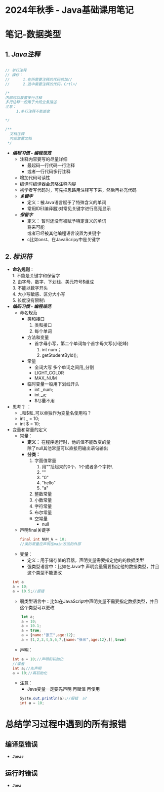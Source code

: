 # 2024年秋季 - Java基础课用笔记
# **笔记-数据类型**
## 1. ***Java注释***
   ```Java
   
   // 单行注释
   // 操作： 
   //      1.在所需要注释的代码前加//
   //      2.选中需要注释的代码，Crtl+/

   /*
   内部可以放置多行注释
   多行注释一般用于大段业务描述
   注意：
        1.多行注释不能嵌套
   
   */

   /**
     文档注释
     内部放置文档 
    */

   ```
- ***编程习惯 - 编程规范***
    - 注释内容要写的尽量详细
      - 最起码一行代码一行注释
      - 或者一行代码多行注释
    - 增加代码可读性
    - 编译时编译器会忽略注释内容
    - 初学者写代码时，可先把思路用注释写下来，然后再补充代码
  - ***关键字***
    - 定义：被Java语言赋予了特殊含义的单词 
    - 常用IDE(编译器)对常见关键字进行高亮显示
  - ***保留字***
    - 定义：
        暂时还没有被赋予特定含义的单词\
        将来可能\
        或者已经被其他编程语言设置为关键字
    - c比如onst、在JavaScripy中是关键字
## 2. ***标识符***

- **命名规则**：\
            1.  不能是关键字和保留字\
            2.  由字母、数字、下划线、美元符号$组成\
            3. 不能以数字开头\
            4. 大小写敏感、区分大小写\
            5. 长度没有限制\
- ***编码习惯 - 编程规范***
  - 命名规范
    - 类和接口
       1. 类和接口
       2. 每个单词
    - 方法和变量
      - 首字母小写，第二个单词每个首字母大写(小驼峰)
        1. int num；
        2. getStudentById();
    - 常量
      - 全词大写 多个单词之间用_分割
      - LIGHT_COLOR
      - MAX_NUM
    - 临时变量一般用下划线开头 
      - int _num;
      - int _a;
      - $尽量不用
- 思考？ ：
  - _和$和_可以单独作为变量名使用吗？
  - int _ = 10;
  - int $ = 10;
- 变量和常量的定义
  - 常量：
    - **定义：** 在程序运行时，他的值不能改变的量\
           除了null其他常量可以直接用输出语句输出
    - **分类：**
      1. 字面值常量
         1. 用""括起来的0个、1个或者多个字符\
         2. ""
         3. "0"
         4. "hello"
         5. "a"
      2. 整数常量
      3. 小数常量
      4. 字符常量
      5. 布尔常量
      6. 空常量
         - null
  - 声明final关键字
    ```Java
    final int NUM_A = 10;
    //类的常量应声明在main方法的外部
    ```
  - 变量：
    - 定义：用于储存值的容器，声明变量需要指定他的的数据类型
    - 强类型语言中：比如在Java中 声明变量需要指定他的数据类型，并且这个类型不能更改
  ```Java
  int a 
  a = 10;
  a = 10.5;//报错
  ```
    - 弱类型语言中：比如在JavaScript中声明变量不需要指定数据类型，并且这个类型可以更改
  ```JavaScript
      let a;
      a = 10;
      a = 10.1;
      a = true;
      a = {name:"张三",age:12};
      a = [1,2,3,4,5,6,7,{name:"张三",age:12},[],true]
  ```
  - 声明：
  ```Java
  int a = 10;//声明和初始化
  //或者
  int a;//先声明
  a = 10;//再初始化
  ```
  - 注意：
    - Java变量一定要先声明 再赋值 再使用
    ```Java
    Syste.out.println(a);//报错  a?
    int a = 10;
    ```



# 总结学习过程中遇到的所有报错
## 编译型错误
- ***``Javac``***
## 运行时错误
- ***``Java``***